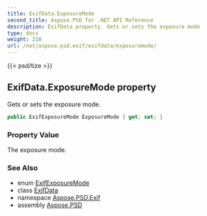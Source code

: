 ```yaml
---
title: ExifData.ExposureMode
second_title: Aspose.PSD for .NET API Reference
description: ExifData property. Gets or sets the exposure mode
type: docs
weight: 210
url: /net/aspose.psd.exif/exifdata/exposuremode/
---
```

{{< psd/tize >}}
## ExifData.ExposureMode property

Gets or sets the exposure mode.

```csharp
public ExifExposureMode ExposureMode { get; set; }
```

### Property Value

The exposure mode.

### See Also

* enum [ExifExposureMode](../../../aspose.psd.exif.enums/exifexposuremode/)
* class [ExifData](../)
* namespace [Aspose.PSD.Exif](../../exifdata/)
* assembly [Aspose.PSD](../../../)


